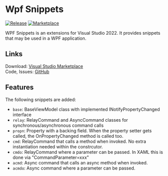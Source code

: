 # Wpf Snippets
[![Release](https://github.com/niklashempel/WpfSnippets/actions/workflows/release-pipeline.yml/badge.svg?branch=main)](https://github.com/niklashempel/WpfSnippets/actions/workflows/release-pipeline.yml)  [![Marketplace](https://vsmarketplacebadge.apphb.com/version/niklashempel.WpfSnippets.svg)](https://marketplace.visualstudio.com/items?itemName=niklashempel.WpfSnippets)<br/>

WPF Snippets is an extensions for Visual Studio 2022. It provides snippets that may be used in a WPF application.

<h2>Links</h2>
Download: <a title="Visual Studio Marketplace" href="https://marketplace.visualstudio.com/items?itemName=niklashempel.WpfSnippets" target="_blank">Visual Studio Marketplace</a> <br />
Code, Issues: <a title="GitHub" href="https://github.com/niklashempel/WpfSnippets" target="_blank">GitHub</a> <br />

<h2>Features</h2>

The following snippets are added:

- `base`: BaseViewModel class with implemented INotifyPropertyChanged interface
- `relay`: RelayCommand and AsyncCommand classes for synchronous/asynchronous command calls
- `propn`: Property with a backing field. When the property setter gets called, the OnPropertyChanged method is called too.
- `cmd`: RelayCommand that calls a method when invoked. No extra instantiation needed within the constrcutor.
- `cmdo`: RelayCommand where a parameter can be passed. In XAML this is done via "CommandParameter=xxx"
- `acmd`: Async command that calls an async method when invoked.
- `acmdo`: Async command where a parameter can be passed.
